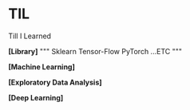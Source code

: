 # TIL
Till I Learned

**[Library]**
"""
Sklearn
Tensor-Flow
PyTorch
...ETC
"""

**[Machine Learning]**

**[Exploratory Data Analysis]**

**[Deep Learning]**
